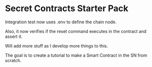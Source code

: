 # Secret Contracts Starter Pack

Integration test now uses .env to define the chain node.

Also, it now verifies if the reset command executes in the contract and assert it.

Will add more stuff as I develop more things to this.

The goal is to create a tutorial to make a Smart Contract in the SN from scratch.

